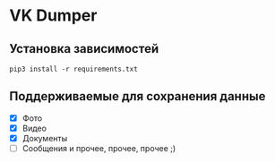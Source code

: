# VK Dumper

## Установка зависимостей
```
pip3 install -r requirements.txt
```

## Поддерживаемые для сохранения данные

- [x] Фото
- [x] Видео
- [x] Документы
- [ ] Сообщения
и прочее, прочее, прочее ;)